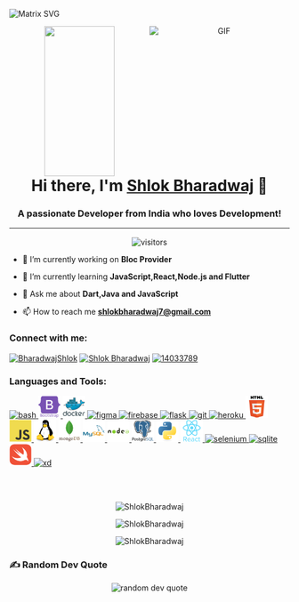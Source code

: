   ![Matrix SVG](https://raw.githubusercontent.com/rodrigograca31/rodrigograca31/master/matrix.svg) 

<div align="center">
  <img align="left" height="270px" width=50% src="https://random-memer.herokuapp.com/" />
<img align="right" height="270px" width=50% alt="GIF" src="https://i.pinimg.com/originals/e4/26/70/e426702edf874b181aced1e2fa5c6cde.gif" />
</div>

<div align="center">

  <h1>Hi there, I'm <a href="https://shlokbharadwaj.github.io/">Shlok Bharadwaj</a> 👋</h1>
</div>
<h3 align="center">A passionate Developer from India who loves Development!</h3>

---

<p align="center">
    <img align="center" alt="visitors" src="https://profile-counter.glitch.me/shlokbharadwaj/count.svg" />
</p>

<!-- <p align="left"> <a href="https://twitter.com/bharadwajshlok" target="blank"><img src="https://img.shields.io/twitter/follow/bharadwajshlok?logo=twitter&style=for-the-badge" alt="BharadwajShlok" /></a> 
</p> -->

- 🔭 I’m currently working on **Bloc Provider**

- 🌱 I’m currently learning **JavaScript,React,Node.js and Flutter**

- 💬 Ask me about **Dart,Java and JavaScript**

- 📫 How to reach me **shlokbharadwaj7@gmail.com**

<h3 align="left">Connect with me:</h3>
<p align="left">
<a href="https://twitter.com/BharadwajShlok" target="blank"><img align="center" src="https://raw.githubusercontent.com/rahuldkjain/github-profile-readme-generator/master/src/images/icons/Social/twitter.svg" alt="BharadwajShlok" height="30" width="40" /></a>
<a href="https://linkedin.com/in/shlokbharadwaj" target="blank"><img align="center" src="https://raw.githubusercontent.com/rahuldkjain/github-profile-readme-generator/master/src/images/icons/Social/linked-in-alt.svg" alt="Shlok Bharadwaj" height="30" width="40" /></a>
<a href="https://stackoverflow.com/users/14033789" target="blank"><img align="center" src="https://raw.githubusercontent.com/rahuldkjain/github-profile-readme-generator/master/src/images/icons/Social/stack-overflow.svg" alt="14033789" height="30" width="40" /></a>
</p>

<h3 align="left">Languages and Tools:</h3>
<p align="left"> <a href="https://www.gnu.org/software/bash/" target="_blank"> <img src="https://www.vectorlogo.zone/logos/gnu_bash/gnu_bash-icon.svg" alt="bash" width="40" height="40"/> </a> <a href="https://getbootstrap.com" target="_blank"> <img src="https://raw.githubusercontent.com/devicons/devicon/master/icons/bootstrap/bootstrap-plain-wordmark.svg" alt="bootstrap" width="40" height="40"/> </a> <a href="https://www.docker.com/" target="_blank"> <img src="https://raw.githubusercontent.com/devicons/devicon/master/icons/docker/docker-original-wordmark.svg" alt="docker" width="40" height="40"/> </a> <a href="https://www.figma.com/" target="_blank"> <img src="https://www.vectorlogo.zone/logos/figma/figma-icon.svg" alt="figma" width="40" height="40"/> </a> <a href="https://firebase.google.com/" target="_blank"> <img src="https://www.vectorlogo.zone/logos/firebase/firebase-icon.svg" alt="firebase" width="40" height="40"/> </a> <a href="https://flask.palletsprojects.com/" target="_blank"> <img src="https://www.vectorlogo.zone/logos/pocoo_flask/pocoo_flask-icon.svg" alt="flask" width="40" height="40"/> </a> <a href="https://git-scm.com/" target="_blank"> <img src="https://www.vectorlogo.zone/logos/git-scm/git-scm-icon.svg" alt="git" width="40" height="40"/> </a> <a href="https://heroku.com" target="_blank"> <img src="https://www.vectorlogo.zone/logos/heroku/heroku-icon.svg" alt="heroku" width="40" height="40"/> </a> <a href="https://www.w3.org/html/" target="_blank"> <img src="https://raw.githubusercontent.com/devicons/devicon/master/icons/html5/html5-original-wordmark.svg" alt="html5" width="40" height="40"/> </a> <a href="https://developer.mozilla.org/en-US/docs/Web/JavaScript" target="_blank"> <img src="https://raw.githubusercontent.com/devicons/devicon/master/icons/javascript/javascript-original.svg" alt="javascript" width="40" height="40"/> </a> <a href="https://www.linux.org/" target="_blank"> <img src="https://raw.githubusercontent.com/devicons/devicon/master/icons/linux/linux-original.svg" alt="linux" width="40" height="40"/> </a> <a href="https://www.mongodb.com/" target="_blank"> <img src="https://raw.githubusercontent.com/devicons/devicon/master/icons/mongodb/mongodb-original-wordmark.svg" alt="mongodb" width="40" height="40"/> </a> <a href="https://www.mysql.com/" target="_blank"> <img src="https://raw.githubusercontent.com/devicons/devicon/master/icons/mysql/mysql-original-wordmark.svg" alt="mysql" width="40" height="40"/> </a> <a href="https://nodejs.org" target="_blank"> <img src="https://raw.githubusercontent.com/devicons/devicon/master/icons/nodejs/nodejs-original-wordmark.svg" alt="nodejs" width="40" height="40"/> </a> <a href="https://www.postgresql.org" target="_blank"> <img src="https://raw.githubusercontent.com/devicons/devicon/master/icons/postgresql/postgresql-original-wordmark.svg" alt="postgresql" width="40" height="40"/> </a> <a href="https://www.python.org" target="_blank"> <img src="https://raw.githubusercontent.com/devicons/devicon/master/icons/python/python-original.svg" alt="python" width="40" height="40"/> </a> <a href="https://reactjs.org/" target="_blank"> <img src="https://raw.githubusercontent.com/devicons/devicon/master/icons/react/react-original-wordmark.svg" alt="react" width="40" height="40"/> </a> <a href="https://www.selenium.dev" target="_blank"> <img src="https://raw.githubusercontent.com/detain/svg-logos/780f25886640cef088af994181646db2f6b1a3f8/svg/selenium-logo.svg" alt="selenium" width="40" height="40"/> </a> <a href="https://www.sqlite.org/" target="_blank"> <img src="https://www.vectorlogo.zone/logos/sqlite/sqlite-icon.svg" alt="sqlite" width="40" height="40"/> </a> <a href="https://developer.apple.com/swift/" target="_blank"> <img src="https://raw.githubusercontent.com/devicons/devicon/master/icons/swift/swift-original.svg" alt="swift" width="40" height="40"/> </a> <a href="https://www.adobe.com/products/xd.html" target="_blank"> <img src="https://cdn.worldvectorlogo.com/logos/adobe-xd.svg" alt="xd" width="40" height="40"/> </a> </p>


 <br>
 <br>

<p align="center">
  <img src="https://github-readme-stats.vercel.app/api/top-langs?username=ShlokBharadwaj&show_icons=true&locale=en&layout=compact&count_private=true&theme=radical" alt="ShlokBharadwaj" />
</p> 

<p align="center">
  <img src="https://github-readme-stats.vercel.app/api?username=ShlokBharadwaj&show_icons=true&locale=en&count_private=true&theme=radical" alt="ShlokBharadwaj"/>
</p>

<p align="center">
 <img src="https://github-readme-streak-stats.herokuapp.com/?user=ShlokBharadwaj&count_private=true&theme=radical" alt="ShlokBharadwaj" />
</p>
 
### ✍️ Random Dev Quote

<p align="center">
<img src="https://quotes-github-readme.vercel.app/api?type=horizontal&theme=monokai" alt="random dev quote" />
</p>


